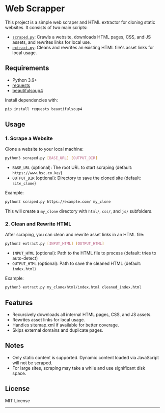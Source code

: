 # Web Scrapper

This project is a simple web scraper and HTML extractor for cloning static websites. It consists of two main scripts:

- [`scraped.py`](scraped.py): Crawls a website, downloads HTML pages, CSS, and JS assets, and rewrites links for local use.
- [`extract.py`](extract.py): Cleans and rewrites an existing HTML file's asset links for local usage.

## Requirements

- Python 3.6+
- [requests](https://pypi.org/project/requests/)
- [beautifulsoup4](https://pypi.org/project/beautifulsoup4/)

Install dependencies with:

```sh
pip install requests beautifulsoup4
```

## Usage

### 1. Scrape a Website

Clone a website to your local machine:

```sh
python3 scraped.py [BASE_URL] [OUTPUT_DIR]
```

- `BASE_URL` (optional): The root URL to start scraping (default: `https://www.hsc.co.ke/`)
- `OUTPUT_DIR` (optional): Directory to save the cloned site (default: `site_clone`)

Example:

```sh
python3 scraped.py https://example.com/ my_clone
```

This will create a `my_clone` directory with `html/`, `css/`, and `js/` subfolders.

### 2. Clean and Rewrite HTML

After scraping, you can clean and rewrite asset links in an HTML file:

```sh
python3 extract.py [INPUT_HTML] [OUTPUT_HTML]
```

- `INPUT_HTML` (optional): Path to the HTML file to process (default: tries to auto-detect)
- `OUTPUT_HTML` (optional): Path to save the cleaned HTML (default: `index.html`)

Example:

```sh
python3 extract.py my_clone/html/index.html cleaned_index.html
```

## Features

- Recursively downloads all internal HTML pages, CSS, and JS assets.
- Rewrites asset links for local usage.
- Handles sitemap.xml if available for better coverage.
- Skips external domains and duplicate pages.

## Notes

- Only static content is supported. Dynamic content loaded via JavaScript will not be scraped.
- For large sites, scraping may take a while and use significant disk space.

## License

MIT License

---